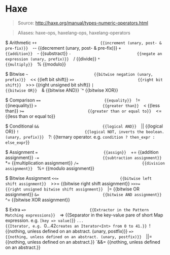 # Haxe

> Source: http://haxe.org/manual/types-numeric-operators.html

> Aliases: haxe-ops, haxelang-ops, haxelang-operators

$ Arithmetic
    `++                            {{increment (unary, post- & pre-fix)}} 
    `--                            {{decrement (unary, post- & pre-fix)}} 
    `+                             {{addition}} 
    `-                             {{substract}} 
    `-                             {{negate an expression (unary, prefix)}} 
    `/                             {{divide}} 
    `*                             {{multiply}} 
    `%                             {{modulo}} 

$ Bitwise
    `~                             {{bitwise negation (unary, prefix)}} 
    `<<                            {{left bit shift}} 
    `>>                            {{right bit shift}} 
    `>>>                           {{right unsigned bit shift}} 
    `|                             {{bitwise OR}} 
    `&                             {{bitwise AND}} 
    `^                             {{bitwise XOR}} 

$ Comparison
    `==                            {{equality}} 
    `!=                            {{inequality}} 
    `>                             {{greater than}} 
    `<                             {{less than}} 
    `>=                            {{greater than or equal to}} 
    `<=                            {{less than or equal to}} 

$ Conditional
    `&&                            {{logical AND}} 
    `||                            {{logical OR}} 
    `!                             {{logical NOT, inverts the boolean. (unary, prefix)}} 
    `?:                            {{ternary operator. e.g. `condition ? then_expr : else_expr`}} 

$ Assignment
    `=                             {{assign}} 
    `+=                            {{addition assignment}} 
    `-=                            {{subtraction assignment}} 
    `*=                            {{multiplication assignment}} 
    `/=                            {{division assignment}} 
    `%=                            {{modulo assignment}} 

$ Bitwise Assignment
    `<<=                           {{bitwise left shift assignment}} 
    `>>=                           {{bitwise right shift assignment}} 
    `>>>=                          {{right unsigned bitwise shift assignment}} 
    `|=                            {{bitwise OR assignment}} 
    `&=                            {{bitwise AND assignment}} 
    `^=                            {{bitwise XOR assignment}} 

$ Extra
    `=>                            {{Extractor in the Pattern Matching expressions}} 
    `=>                            {{Separator in the key-value pare of short Map expression. e.g. `[key => value]`}} 
    `...                           {{Iterator, e.g. `0...42` creates an Iterator<Int> from 0 to 41.}} 
    `!                             {{nothing, unless defined on an abstract. (unary, postfix)}} 
    `=>                            {{nothing, unless defined on an abstract. (unary, postfix)}} 
    `||=                           {{nothing, unless defined on an abstract.}} 
    `&&=                           {{nothing, unless defined on an abstract.}} 


